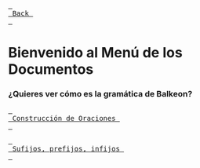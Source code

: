 [<kbd> <br> Back <br> </kbd>][Back]

[Back]: https://metroman.me/en/balkeon

# Bienvenido al Menú de los Documentos
### ¿Quieres ver cómo es la gramática de Balkeon?

[<kbd> <br> Construcción de Oraciones <br> </kbd>][SnCs]

[SnCs]: https://metroman.me/balkeon/docs/instructions/sentences

[<kbd> <br> Sufijos, prefijos, infijos <br> </kbd>][FmGi]

[FmGi]: https://metroman.me/balkeon/docs/instructions/affixes
